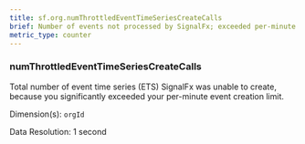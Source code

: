```yaml
---
title: sf.org.numThrottledEventTimeSeriesCreateCalls
brief: Number of events not processed by SignalFx; exceeded per-minute event creation limit
metric_type: counter
---
```

### numThrottledEventTimeSeriesCreateCalls

Total number of event time series (ETS) SignalFx was unable to create, because you significantly exceeded your per-minute event creation limit.

Dimension(s): `orgId`

Data Resolution: 1 second


